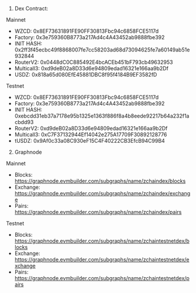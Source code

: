 1. Dex Contract:

Mainnet
- WZCD: 0x8EF73631891FE90FF30813Fbc94c6858FCE5117d
- Factory: 0x3e759360B8773a217Ad4c4A43452ab9888fbe392
- INIT HASH: 0x2ff3f45ecbc49f8868007fe7cc58203ad68d73094625fe7a60149ab51e932844
- RouterV2: 0x0448dC0C885492E4bcACEb451bF793cb49632953
- Multicall3: 0xd9deB02a8D33d6e94809edad16321e166aa9b2Df
- USDZ: 0x818a65d080EfE45881DBC8f95f4184B9EF3582fD

Testnet
- WZCD: 0x8EF73631891FE90FF30813Fbc94c6858FCE5117d
- Factory: 0x3e759360B8773a217Ad4c4A43452ab9888fbe392
- INIT HASH: 0xebcdd31eb37a7178e95b1325e1363f886f8a4b8eede92217b64a232f1acbdd93
- RouterV2: 0xd9deB02a8D33d6e94809edad16321e166aa9b2Df
- Multicall3: 0xC7F37132944Ef14042e275A17709F30892128776
- tUSDZ: 0x9Af0c33a08C930eF15C4F40222CB3EfcB94C99B4

2. Graphnode 

Mainnet

- Blocks: https://graphnode.evmbuilder.com/subgraphs/name/zchaindex/blocks
- Exchange: https://graphnode.evmbuilder.com/subgraphs/name/zchaindex/exchange
- Pairs: https://graphnode.evmbuilder.com/subgraphs/name/zchaindex/pairs

Testnet

- Blocks: https://graphnode.evmbuilder.com/subgraphs/name/zchaintestnetdex/blocks
- Exchange: https://graphnode.evmbuilder.com/subgraphs/name/zchaintestnetdex/exchange
- Pairs: https://graphnode.evmbuilder.com/subgraphs/name/zchaintestnetdex/pairs


